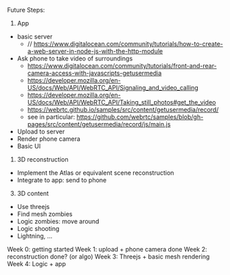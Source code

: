 Future Steps:
1) App
- basic server
  - // https://www.digitalocean.com/community/tutorials/how-to-create-a-web-server-in-node-js-with-the-http-module
- Ask phone to take video of surroundings
  - https://www.digitalocean.com/community/tutorials/front-and-rear-camera-access-with-javascripts-getusermedia
  - https://developer.mozilla.org/en-US/docs/Web/API/WebRTC_API/Signaling_and_video_calling
  - https://developer.mozilla.org/en-US/docs/Web/API/WebRTC_API/Taking_still_photos#get_the_video
  - https://webrtc.github.io/samples/src/content/getusermedia/record/
  - see in particular: https://github.com/webrtc/samples/blob/gh-pages/src/content/getusermedia/record/js/main.js
- Upload to server
- Render phone camera
- Basic UI

1) 3D reconstruction
- Implement the Atlas or equivalent scene reconstruction
- Integrate to app: send to phone

3) 3D content
- Use threejs
- Find mesh zombies
- Logic zombies: move around
- Logic shooting
- Lightning, ...

Week 0: getting started
Week 1: upload + phone camera done
Week 2: reconstruction done? (or algo)
Week 3: Threejs + basic mesh rendering
Week 4: Logic + app